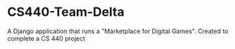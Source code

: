 # CS440-Team-Delta
A Django application that runs a "Marketplace for Digital Games". Created to complete a CS 440 project
